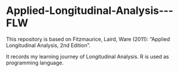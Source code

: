 # Applied-Longitudinal-Analysis---FLW
This repository is based on  Fitzmaurice, Laird, Ware (2011): “Applied Longitudinal Analysis, 2nd Edition”.

It records my learning journey of Longitudinal Analysis. R is used as programming language.
